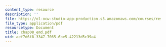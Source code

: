 ```yaml
---
content_type: resource
description: ''
file: https://ol-ocw-studio-app-production.s3.amazonaws.com/courses/res-6-003-electromechanical-dynamics-spring-2009/aef7d6f8334770656be542213d5c39a4_chap08_emd.pdf
file_type: application/pdf
resourcetype: Document
title: chap08_emd.pdf
uid: aef7d6f8-3347-7065-6be5-42213d5c39a4
---
```


